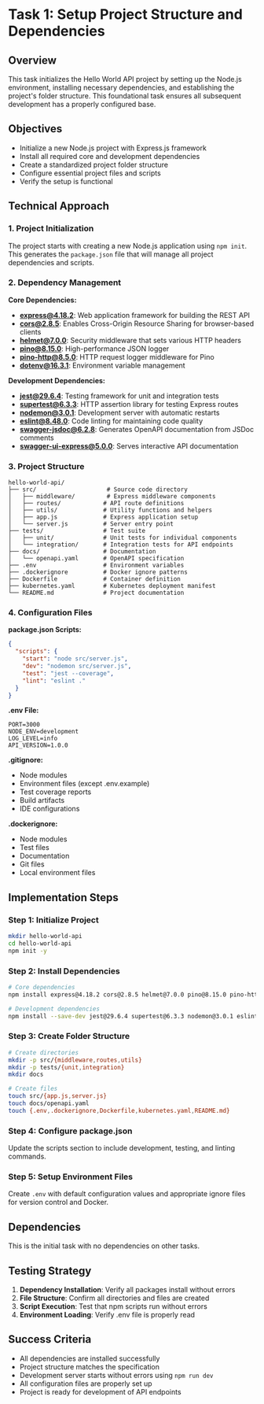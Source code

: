 # Task 1: Setup Project Structure and Dependencies

## Overview
This task initializes the Hello World API project by setting up the Node.js environment, installing necessary dependencies, and establishing the project's folder structure. This foundational task ensures all subsequent development has a properly configured base.

## Objectives
- Initialize a new Node.js project with Express.js framework
- Install all required core and development dependencies
- Create a standardized project folder structure
- Configure essential project files and scripts
- Verify the setup is functional

## Technical Approach

### 1. Project Initialization
The project starts with creating a new Node.js application using `npm init`. This generates the `package.json` file that will manage all project dependencies and scripts.

### 2. Dependency Management
**Core Dependencies:**
- **express@4.18.2**: Web application framework for building the REST API
- **cors@2.8.5**: Enables Cross-Origin Resource Sharing for browser-based clients
- **helmet@7.0.0**: Security middleware that sets various HTTP headers
- **pino@8.15.0**: High-performance JSON logger
- **pino-http@8.5.0**: HTTP request logger middleware for Pino
- **dotenv@16.3.1**: Environment variable management

**Development Dependencies:**
- **jest@29.6.4**: Testing framework for unit and integration tests
- **supertest@6.3.3**: HTTP assertion library for testing Express routes
- **nodemon@3.0.1**: Development server with automatic restarts
- **eslint@8.48.0**: Code linting for maintaining code quality
- **swagger-jsdoc@6.2.8**: Generates OpenAPI documentation from JSDoc comments
- **swagger-ui-express@5.0.0**: Serves interactive API documentation

### 3. Project Structure
```
hello-world-api/
├── src/                    # Source code directory
│   ├── middleware/         # Express middleware components
│   ├── routes/            # API route definitions
│   ├── utils/             # Utility functions and helpers
│   ├── app.js             # Express application setup
│   └── server.js          # Server entry point
├── tests/                 # Test suite
│   ├── unit/              # Unit tests for individual components
│   └── integration/       # Integration tests for API endpoints
├── docs/                  # Documentation
│   └── openapi.yaml       # OpenAPI specification
├── .env                   # Environment variables
├── .dockerignore          # Docker ignore patterns
├── Dockerfile             # Container definition
├── kubernetes.yaml        # Kubernetes deployment manifest
└── README.md              # Project documentation
```

### 4. Configuration Files

**package.json Scripts:**
```json
{
  "scripts": {
    "start": "node src/server.js",
    "dev": "nodemon src/server.js",
    "test": "jest --coverage",
    "lint": "eslint ."
  }
}
```

**.env File:**
```
PORT=3000
NODE_ENV=development
LOG_LEVEL=info
API_VERSION=1.0.0
```

**.gitignore:**
- Node modules
- Environment files (except .env.example)
- Test coverage reports
- Build artifacts
- IDE configurations

**.dockerignore:**
- Node modules
- Test files
- Documentation
- Git files
- Local environment files

## Implementation Steps

### Step 1: Initialize Project
```bash
mkdir hello-world-api
cd hello-world-api
npm init -y
```

### Step 2: Install Dependencies
```bash
# Core dependencies
npm install express@4.18.2 cors@2.8.5 helmet@7.0.0 pino@8.15.0 pino-http@8.5.0 dotenv@16.3.1

# Development dependencies
npm install --save-dev jest@29.6.4 supertest@6.3.3 nodemon@3.0.1 eslint@8.48.0 swagger-jsdoc@6.2.8 swagger-ui-express@5.0.0
```

### Step 3: Create Folder Structure
```bash
# Create directories
mkdir -p src/{middleware,routes,utils}
mkdir -p tests/{unit,integration}
mkdir docs

# Create files
touch src/{app.js,server.js}
touch docs/openapi.yaml
touch {.env,.dockerignore,Dockerfile,kubernetes.yaml,README.md}
```

### Step 4: Configure package.json
Update the scripts section to include development, testing, and linting commands.

### Step 5: Setup Environment Files
Create `.env` with default configuration values and appropriate ignore files for version control and Docker.

## Dependencies
This is the initial task with no dependencies on other tasks.

## Testing Strategy
1. **Dependency Installation**: Verify all packages install without errors
2. **File Structure**: Confirm all directories and files are created
3. **Script Execution**: Test that npm scripts run without errors
4. **Environment Loading**: Verify .env file is properly read

## Success Criteria
- All dependencies are installed successfully
- Project structure matches the specification
- Development server starts without errors using `npm run dev`
- All configuration files are properly set up
- Project is ready for development of API endpoints